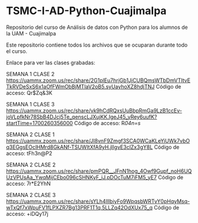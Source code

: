 # TSMC-I-AD-Python-Cuajimalpa
Repositorio del curso de Análisis de datos con Python para los alumnos de la UAM - Cuajimalpa

Este repositorio contiene todos los archivos que se ocuparan durante todo el curso.

Enlace para ver las clases grabadas:

SEMANA 1 CLASE 2
https://uammx.zoom.us/rec/share/2G1plEu7hrjGb1JjCUBQmsWTbDmVTItvETkRVDeSxS6x1aOfFWmObBjMTlaV2oB5.syUayhoXZ8hdjTNJ 
Código de acceso: Qr$Zq&3K

SEMANA 1 CLASE 3
https://uammx.zoom.us/rec/share/vk9hCdRQxsUuBbpRmGa9LzB1ccEv-joVLpfkNr78SbB4DJcj5Te_qenscLJXujKK.IgeJ45_yRey6uufK?startTime=1700260356000
Código de acceso: R*04n=s*

SEMANA 2 CLASE 1
https://uammx.zoom.us/rec/share/JI8vnF9Zmgf3SCA0WCaKLeYiUWk7vbOq3EGgsEOclHMrd8GkANf-TSUWItXfA9yH.jIIgvE3clZx3gY8L 
Código de acceso: tFh3n@P2

SEMANA 2 CLASE 2
https://uammx.zoom.us/rec/share/pmPQR__JFnN1hog_4Owf9Gupf_noH6UQUzVPUsAa_YwqMijCEbo096cSHNKyF_iJ.pDOcTuM7iFM5_yE7 
Código de acceso: 7r*E2YhN

SEMANA 2 CLASE 3
https://uammx.zoom.us/rec/share/sYLh4llIbiyFo9WpqsbWRTvY0pHqyMsq-wTxQf7xWpuFV1fLPXZR7Bg13PRF1T1q.5LLZq42OdXUx75_q 
Código de acceso: +iDQy17j
